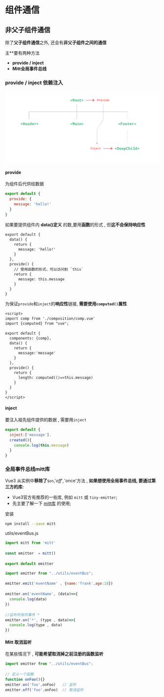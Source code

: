 # 组件通信

## 非父子组件通信
除了**父子组件通信**之外, 还会有**非父子组件之间的通信**

主**要有两种方法
* **provide / inject**
* **Mitt全局事件总线**

### provide / inject 依赖注入

![图片](../.vuepress/public/images/provideInject.png)
#### provide 
为组件后代供给数据
```js
export default {
  provide: {
    message: 'hello!'
  }
}
```
如果要提供组件内 **data()定义** 的数,要用**函数**的形式 , 但**这不会保持响应性**
```js{7-12}
export default {
  data() {
    return {
      message: 'hello!'
    }
  },
  provide() {
    // 使用函数的形式，可以访问到 `this`
    return {
      message: this.message
    }
  }
}
```
为保证`provide`和`inject`的**响应性**链接, **需要使用`computed()`属性**
```vue{14}
<script>
import comp from './composition/comp.vue'
import {computed} from "vue";

export default {
  components: {comp},
  data() {
    return {
      message:'message'
    }
  },
  provide() {
    return {
      length: computed(()=>this.message)
    }
  }
}
</script>
```
#### inject
要注入祖先组件提供的数据 , 需要用`inject`
```js
export default {
  inject:['message'].
  created(){
    console.log(this.message)
  }
}
```
### 全局事件总线mitt库
Vue3 从实例中**移除了**`$on`,'$off','$once'方法 , **如果想使用全局事件总线, 要通过第三方的库:**
* Vue3官方有推荐的一些库, 例如 `mitt` 或 `tiny-emitter`;
* 先主要了解一下 [mitt库](https://github.com/developit/mitt) 的使用;

安装
```sh
npm install --save mitt
```
utils/eventBus.js
```js
import mitt from 'mitt'

const emitter  = mitt()

export default emitter
```

```js
import emitter from "../utils/eventBus";

emitter.emit('eventName' , {name:'frank',age:18})

emitter.on('eventName', (data)=>{
  console.log(data)
})

//监听所有的事件 *
emitter.on('*', (type , data)=>{
  console.log(type , data)
})
```

#### Mitt 取消监听
在某些情况下 , **可能希望取消掉之前注册的函数监听**
```js
import emitter from "../utils/eventBus";

// 定义一个函数
function onFoo(){}
emitter.on('foo',onFoo)   // 监听
emitter.off('foo',onFoo)  // 取消监听
```

